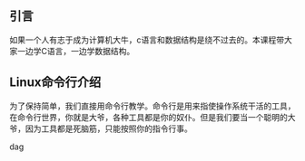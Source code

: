 ## 引言

如果一个人有志于成为计算机大牛，c语言和数据结构是绕不过去的。本课程带大家一边学C语言，一边学数据结构。

## Linux命令行介绍
为了保持简单，我们直接用命令行教学。命令行是用来指使操作系统干活的工具，在命令行世界，你就是大爷，各种工具都是你的奴仆。但是我们要当一个聪明的大爷，因为工具都是死脑筋，只能按照你的指令行事。

dag



